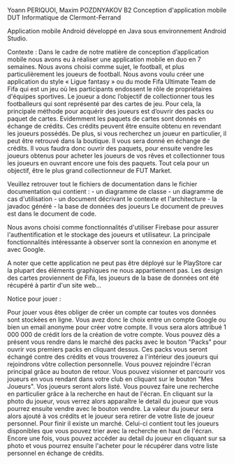 Yoann PERIQUOI, Maxim POZDNYAKOV B2 Conception d'application mobile DUT Informatique de Clermont-Ferrand

Application mobile Android développé en Java sous environnement Android Studio.

Contexte : 
Dans le cadre de notre matière de conception d’application mobile nous avons eu à réaliser
une application mobile en duo en 7 semaines. Nous avons choisi comme sujet, le football, et plus
particulièrement les joueurs de football. Nous avons voulu créer une application du style « Ligue
fantasy » ou du mode Fifa Ultimate Team de Fifa qui est un jeu où les participants endossent le rôle de
propriétaires d'équipes sportives. Le joueur a donc l’objectif de collectionner tous les footballeurs qui
sont représenté par des cartes de jeu. Pour cela, la principale méthode pour acquérir des joueurs est
d’ouvrir des packs ou paquet de cartes. Evidemment les paquets de cartes sont donnés en échange de
crédits. Ces crédits peuvent être ensuite obtenu en revendant les joueurs possédés. De plus, si vous
recherchez un joueur en particulier, il peut être retrouvé dans la boutique. Il vous sera donné en
échange de crédits. Il vous faudra donc ouvrir des paquets, pour ensuite vendre les joueurs obtenus
pour acheter les joueurs de vos rêves et collectionner tous les joueurs en ouvrant encore une fois des
paquets. Tout cela pour un objectif, être le plus grand collectionneur de FUT Market.


Veuillez retrouver tout le fichiers de documentation dans le fichier documentation qui contient :
	- un diagramme de classe
	- un diagramme de cas d'utilisation
	- un document décrivant le contexte et l'architecture
	- la javadoc généré
	- la base de données des joueurs
Le document de preuves est dans le document de code.

Nous avons choisi comme fonctionnalités d'utiliser Firebase pour assurer l'authentification et le stockage des joueurs et utilisateur.
La principale fonctionnalités intéressante à observer sont la connexion en anonyme et avec Google.

A noter que cette application ne peut pas être déployé sur le PlayStore car la plupart des éléments graphiques ne nous appartiennent pas.
Les design des cartes proviennent de Fifa, les joueurs de la base de données ont été récupéré à partir d'un site web...

Notice pour jouer :

Pour jouer vous êtes obliger de créer un compte car toutes vos données sont stockées en ligne.
Vous avez donc le choix entre un compte Google ou bien un email anonyme pour créer votre compte.
Il vous sera alors attribué 1 000 000 de crédit lors de la création de votre compte.
Vous pouvez dès a présent vous rendre dans le marché des packs avec le bouton "Packs" pour ouvrir vos premiers packs en cliquant dessus.
Ces packs vous seront échangé contre des crédits et vous trouverez a l'intérieur des joueurs qui rejoindrons vôtre collection personnelle.
Vous pouvez rejoindre l'écran principal grâce au bouton de retour.
Vous pouvez visionner et parcourir vos joueurs en vous rendant dans votre club en cliquant sur le bouton "Mes Joueurs".
Vos joueurs seront alors listé. Vous pouvez faire une recherche en particulier grâce à la recherche en haut de l'écran.
En cliquant sur la photo du joueur, vous verrez alors apparaître le detail du joueur que vous pourrez ensuite vendre avec le bouton vendre.
La valeur du joueur sera alors ajouté à vos crédits et le joueur sera retirer de votre liste de joueur personnel.
Pour finir il existe un marché. Celui-ci contient tout les joueurs disponibles que vous pouvez trier avec la recherche en haut de l'écran.
Encore une fois, vous pouvez accéder au detail du joueur en cliquant sur sa photo et vous pourrez ensuite l'acheter pour le récupérer dans votre liste
personnel en échange de crédits. 
